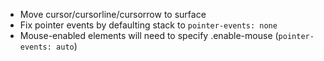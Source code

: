 - Move cursor/cursorline/cursorrow to surface
- Fix pointer events by defaulting stack to `pointer-events: none`
- Mouse-enabled elements will need to specify .enable-mouse (`pointer-events: auto`)
